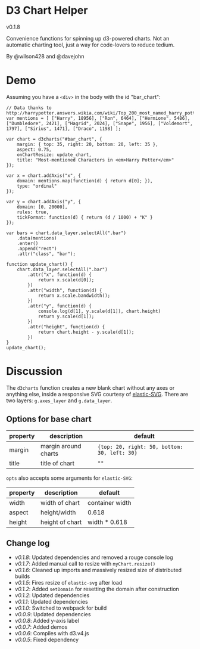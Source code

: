 D3 Chart Helper
========
v0.1.8

Convenience functions for spinning up d3-powered charts. Not an automatic charting tool, just a way for code-lovers to reduce tedium.

By @wilson428 and @davejohn

# Demo

Assuming you have a `<div>` in the body with the id "bar_chart":

	// Data thanks to http://harrypotter.answers.wikia.com/wiki/Top_200_most_named_harry_potter_characters_s
	var mentions = [ ["Harry", 18956], ["Ron", 6464], ["Hermione", 5486], ["Dumbledore", 2421], ["Hagrid", 2024], ["Snape", 1956], ["Voldemort", 1797], ["Sirius", 1471], ["Draco", 1198] ];

	var chart = d3charts("#bar_chart", {
	    margin: { top: 35, right: 20, bottom: 20, left: 35 },
	    aspect: 0.75,
	    onChartResize: update_chart,
	    title: "Most-mentioned Characters in <em>Harry Potter</em>"
	});

	var x = chart.addAxis("x", {
		domain: mentions.map(function(d) { return d[0]; }),
		type: "ordinal"
	});

	var y = chart.addAxis("y", {
		domain: [0, 20000],
		rules: true,
		tickFormat: function(d) { return (d / 1000) + "K" }
	});

	var bars = chart.data_layer.selectAll(".bar")
		.data(mentions)
		.enter()
		.append("rect")
	  	.attr("class", "bar");

	function update_chart() {	
		chart.data_layer.selectAll(".bar")
			.attr("x", function(d) {
				return x.scale(d[0]);
			})
			.attr("width", function(d) {
				return x.scale.bandwidth();
			})
			.attr("y", function(d) {
				console.log(d[1], y.scale(d[1]), chart.height)
				return y.scale(d[1]);
			})
			.attr("height", function(d) {
				return chart.height - y.scale(d[1]);
			})
	}
	update_chart();

# Discussion

The `d3charts` function creates a new blank chart without any axes or anything else, inside a responsive SVG courtesy of [elastic-SVG](https://github.com/TimeMagazine/elastic-svg). There are two layers: `g.axes_layer` and `g.data_layer`.

## Options for base chart

|property|description|default|
|--------|-------|-----------|
|margin  |margin around charts|`{top: 20, right: 50, bottom: 30, left: 30}`|
|title   |title of chart|`""`|

`opts` also accepts some arguments for `elastic-SVG`:

|property|description|default|
|--------|-------|-----------|
| width   |width of chart|container width|
| aspect  |height/width|0.618|
| height  |height of chart|width * 0.618|

## Change log
+ *v0.1.8*: Updated dependencies and removed a rouge console log
+ *v0.1.7*: Added manual call to resize with `myChart.resize()`
+ *v0.1.6*: Cleaned up imports and massively resized size of distributed builds
+ *v0.1.5*: Fires resize of `elastic-svg` after load
+ *v0.1.2*: Added `setDomain` for resetting the domain after construction
+ *v0.1.2*: Updated dependencies
+ *v0.1.1*: Updated dependencies
+ *v0.1.0*: Switched to webpack for build
+ *v0.0.9*: Updated dependencies
+ *v0.0.8*: Added y-axis label
+ *v0.0.7*: Added demos
+ *v0.0.6*: Compiles with d3.v4.js
+ *v0.0.5*: Fixed dependency